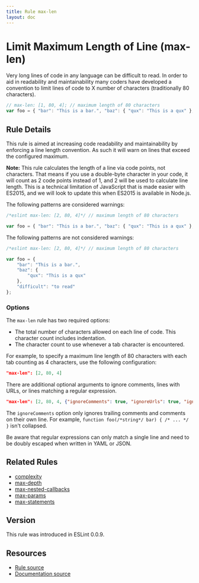 ```yaml
---
title: Rule max-len
layout: doc
---
```

<!-- Note: No pull requests accepted for this file. See README.md in the root directory for details. -->
# Limit Maximum Length of Line (max-len)

Very long lines of code in any language can be difficult to read. In order to aid in readability and maintainability many coders have developed a convention to limit lines of code to X number of characters (traditionally 80 characters).

```js
// max-len: [1, 80, 4]; // maximum length of 80 characters
var foo = { "bar": "This is a bar.", "baz": { "qux": "This is a qux" }, "difficult": "to read" }; // too long
```


## Rule Details

This rule is aimed at increasing code readability and maintainability by enforcing a line length convention. As such it will warn on lines that exceed the configured maximum.

**Note:** This rule calculates the length of a line via code points, not characters. That means if you use a double-byte character in your code, it will count as 2 code points instead of 1, and 2 will be used to calculate line length. This is a technical limitation of JavaScript that is made easier with ES2015, and we will look to update this when ES2015 is available in Node.js.

The following patterns are considered warnings:

```js
/*eslint max-len: [2, 80, 4]*/ // maximum length of 80 characters

var foo = { "bar": "This is a bar.", "baz": { "qux": "This is a qux" }, "difficult": "to read" }; /*error Line 3 exceeds the maximum line length of 80.*/
```

The following patterns are not considered warnings:

```js
/*eslint max-len: [2, 80, 4]*/ // maximum length of 80 characters

var foo = {
    "bar": "This is a bar.",
    "baz": {
        "qux": "This is a qux"
    },
    "difficult": "to read"
};
```

### Options

The `max-len` rule has two required options:

* The total number of characters allowed on each line of code. This character count includes indentation.
* The character count to use whenever a tab character is encountered.

For example, to specify a maximum line length of 80 characters with each tab counting as 4 characters, use the following configuration:

```json
"max-len": [2, 80, 4]
```

There are additional optional arguments to ignore comments, lines with URLs, or lines matching a regular expression.

```json
"max-len": [2, 80, 4, {"ignoreComments": true, "ignoreUrls": true, "ignorePattern": "^\\s*var\\s.+=\\s*require\\s*\\("}]
```

The `ignoreComments` option only ignores trailing comments and comments on their own line. For example, `function foo(/*string*/ bar) { /* ... */ }` isn't collapsed.

Be aware that regular expressions can only match a single line and need to be doubly escaped when written in YAML or JSON.

## Related Rules

* [complexity](complexity)
* [max-depth](max-depth)
* [max-nested-callbacks](max-nested-callbacks)
* [max-params](max-params)
* [max-statements](max-statements)

## Version

This rule was introduced in ESLint 0.0.9.

## Resources

* [Rule source](https://github.com/eslint/eslint/tree/master/lib/rules/max-len.js)
* [Documentation source](https://github.com/eslint/eslint/tree/master/docs/rules/max-len.md)
